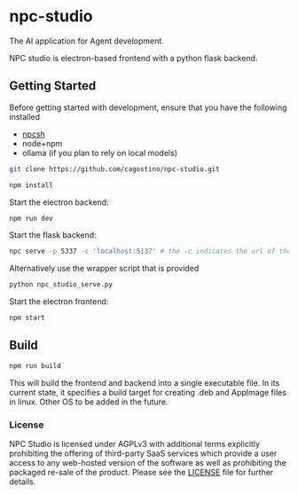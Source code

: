 # npc-studio

The AI application for Agent development.

NPC studio is electron-based frontend with a python flask backend.

## Getting Started

Before getting started with development, ensure that you have the following installed
- [npcsh](https://github.com/cagostino/npcsh)
- node+npm
- ollama (if you plan to rely on local models)

```bash
git clone https://github.com/cagostino/npc-studio.git
```

```bash
npm install
```
Start the electron backend:
```bash
npm run dev
```
Start the flask backend:
```bash
npc serve -p 5337 -c 'localhost:5137' # the -c indicates the url of the frontend so that the server can use CORS
```
Alternatively use the wrapper script that is provided
```bash
python npc_studio_serve.py
```
Start the electron frontend:
```bash
npm start
```


## Build
```bash
npm run build
```
This will build the frontend and backend into a single executable file. In its current state, it specifies a build target for
creating .deb and AppImage files in linux. Other OS to be added in the future.


### License
NPC Studio is licensed under AGPLv3 with additional terms explicitly prohibiting the offering of third-party SaaS services which provide a user access to any web-hosted version of the software as well as prohibiting the packaged re-sale of the product. Please see the [LICENSE](LICENSE) file for further details.
